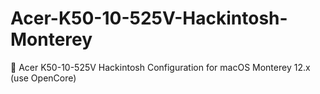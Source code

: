 # Acer-K50-10-525V-Hackintosh-Monterey
🍎 Acer K50-10-525V Hackintosh Configuration for macOS Monterey 12.x (use OpenCore)
